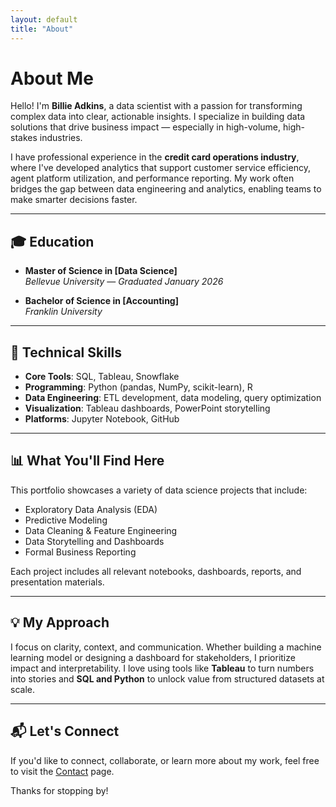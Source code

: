 ```yaml
---
layout: default
title: "About"
---
```


# About Me

Hello! I'm **Billie Adkins**, a data scientist with a passion for transforming complex data into clear, actionable insights. I specialize in building data solutions that drive business impact — especially in high-volume, high-stakes industries.

I have professional experience in the **credit card operations industry**, where I've developed analytics that support customer service efficiency, agent platform utilization, and performance reporting. My work often bridges the gap between data engineering and analytics, enabling teams to make smarter decisions faster.

---

## 🎓 Education

- **Master of Science in [Data Science]**  
  *Bellevue University* — *Graduated January 2026*

- **Bachelor of Science in [Accounting]**  
  *Franklin University*

---

## 🔧 Technical Skills

- **Core Tools**: SQL, Tableau, Snowflake  
- **Programming**: Python (pandas, NumPy, scikit-learn), R  
- **Data Engineering**: ETL development, data modeling, query optimization  
- **Visualization**: Tableau dashboards, PowerPoint storytelling  
- **Platforms**: Jupyter Notebook, GitHub

---

## 📊 What You'll Find Here

This portfolio showcases a variety of data science projects that include:

- Exploratory Data Analysis (EDA)
- Predictive Modeling
- Data Cleaning & Feature Engineering
- Data Storytelling and Dashboards
- Formal Business Reporting

Each project includes all relevant notebooks, dashboards, reports, and presentation materials.

---

## 💡 My Approach

I focus on clarity, context, and communication. Whether building a machine learning model or designing a dashboard for stakeholders, I prioritize impact and interpretability. I love using tools like **Tableau** to turn numbers into stories and **SQL and Python** to unlock value from structured datasets at scale.

---

## 📬 Let's Connect

If you'd like to connect, collaborate, or learn more about my work, feel free to visit the [Contact](./contact.html) page.

Thanks for stopping by!
